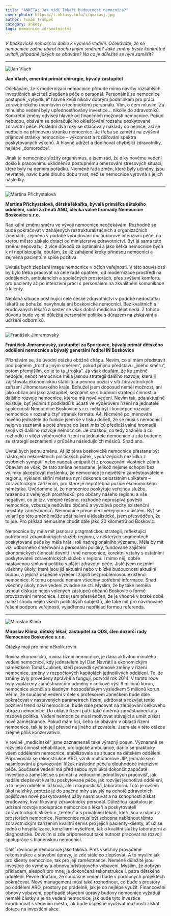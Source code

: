 ```yaml
---
title: "ANKETA: Jak vidí lékaři budoucnost nemocnice?"
cover-photo: https://i.ohlasy.info/i/qvziusj.jpg
author: Tomáš Trumpeš
category: ankety
tags: nemocnice zdravotnictví
---
```


*V boskovické nemocnici došlo k výměně vedení. Očekáváte, že se nemocnice začne ubírat trochu jiným směrem? Jaké změny byste konkrétně uvítali, případně jakých se obáváte? Na co je důležité se nyní zaměřit?*

---

<img src="https://i.ohlasy.info/i/ekp9x2h.jpg" class="profile-picture" alt="Jan Vlach">

**Jan Vlach, emeritní primář chirurgie, bývalý zastupitel**

Očekávám, že k modernizaci nemocnice přibude mimo návrhy rozsáhlých investičních akcí též zlepšená péče o personál. Personálně se nemocnice postupně „vybydluje“ hlavně kvůli nikoliv dobrým podmínkám pro práci zdravotnického (nemluvím o technickém) personálu. Vím, o čem mluvím. Za minulého vedení byly upřednostňovány investice… nikoliv do zdravotníků. Konkrétní změny odvisejí hlavně od finančních možností nemocnice. Pokud nebudou, obávám se pokračujícího oklešťování rozsahu poskytované zdravotní péče. Poslední dva roky se stlačovaly náklady co nejvíce, asi se nedbalo na příjmovou stránku nemocnice. Je třeba se zaměřit na zvýšení příjmové stránky nemocnice – výkonnost a rozšiřování spektra poskytovaných výkonů. A hlavně udržet a doplňovat chybějící zdravotníky, nejlépe „domorodce“.

Jinak je nemocnice složitý organismus, a jsem rád, že díky novému vedení došlo k pracovnímu uklidnění a postupnému omezování stresových situací, které byly na denním pořádku. Nicméně řada změn, které byly učiněny, jsou nevratné, navíc bude dlouho dobu trvat, než se nemocnice vyrovná s jejich následky.

---

<img src="https://i.ohlasy.info/i/hezbkq2.jpg" class="profile-picture" alt="Martina Přichystalová">

**Martina Přichystalová, dětská lékařka, bývalá primářka dětského oddělení, radní za hnutí ANO, členka valné hromady Nemocnice Boskovice s.r.o.**

Radikální změnu směru ve vývoji nemocnice neočekávám. Rozhodně se bude pokračovat v zahájených restrukturalizačních a organizačních změnách, zejména v podobě vybudování multioborové intenzivní péče, na kterou město získalo dotaci od ministerstva zdravotnictví. Byť já sama tuto změnu nepovažuji z více důvodů za optimální a jako šéfka nemocnice bych k ní nepřistoupila, doufám, že již zahájené kroky přinesou nemocnici a zejména pacientům spíše pozitiva.

Uvítala bych zlepšení image nemocnice v očích veřejnosti. V této souvislosti by bylo třeba pracovat na celé řadě opatření, od modernizace prostředí na odděleních, ambulancích a společných prostorách, přes zvýšení komfortu pro pacienty až po intenzivní práci s personálem na zkvalitnění komunikace s klienty.

Neblahá situace postihující celé české zdravotnictví v podobě nedostatku lékařů se bohužel nevyhnula ani boskovické nemocnici. Bez kvalitních a erudovaných lékařů a sester se však dobrá medicína dělat nedá. Z tohoto důvodu bude velmi důležitá personální politika s důrazem na získávání a udržení odborníků.

---

<img src="https://i.ohlasy.info/i/jrb7aet.png" class="profile-picture" alt="František Jimramovský">

**František Jimramovský, zastupitel za Sportovce, bývalý primář dětského oddělení nemocnice a bývalý generální ředitel IN Boskovice**

Přiznávám se, že úvodní otázku obtížně chápu. Nevím, co si mám představit pod pojmem „trochu jiným směrem“, pokud přijmu představu „jiného směru“, potom přemýšlím, co je to ta „troška“. Já však doufám, že ke změně nedojde, neboť nemocnice měla jasnou strategii dalšího rozvoje, která jí zajišťovala ekonomickou stabilitu a pevnou pozici v síti zdravotnických zařízení Jihomoravského kraje. Bohužel jsem doposud neměl možnost, ani jako občan ani jako zastupitel, seznámit se s budoucí strategií činnosti a dalšího rozvoje nemocnice, kterou má nové vedení. Nevím tak, zda aktuálně existuje, byť jedním z podkladů k účasti ve výběrovém řízení na jednatele společnosti Nemocnice Boskovice s.r.o. měla být i koncepce rozvoje nemocnice v rozsahu čtyř stránek formátu A4. Nicméně po jmenování nového jednatele do funkce jsem se v tisku dočetl, že se musí s nemocnicí nejprve seznámit a poté zhruba do šesti měsíců předloží valné hromadě svoji vizi dalšího rozvoje nemocnice. Je otázkou, co tedy zaznělo a co rozhodlo o vítězi výběrového řízení na jednatele nemocnice a zda budeme se strategií seznámeni v průběhu následujících měsíců. Snad ano. 

Uvítal bych jednu změnu. Ať již téma boskovické nemocnice přestane být nástrojem nekorektních politických půtek, vycházejících nezřídka z osobních sympatií nebo naopak antipatií či z prosazování vlastních zájmů. Obavám se však, že tato změna nenastane, jelikož nejsme schopni bez výjimky akceptovat myšlenku, že nemocnice je největším zaměstnavatelem regionu, výkladní skříní města a nyní dokonce celostátním unikátem – zdravotnickým zařízením, pro které je nepotřebná pozice ekonomického náměstka. Uvědomme si, že nemocnice poskytuje veřejnou službu, hrazenou z veřejných prostředků, pro občany našeho regionu a vše negativní, co je tzv. veřejně řešeno, rozhodně neprospívá pověsti nemocnice, vzbuzuje nedůvěru občanů a vyvolává pocity existenční nejistoty zaměstnanců. Nemocnice přece není veřejným kolbištěm. Byť se volání po této změně může zdát naivní a idealistické, jsem přesvědčen, že to jde. Pro příklad nemusíme chodit dále jako 20 kilometrů od Boskovic.

Nemocnice by měla mít jasnou a pragmatickou strategii, reflektující potřebnost zdravotnických služeb regionu, v některých segmentech poskytované péče by měla hrát i roli nadregionálního významu. Měla by mít vizi odborného směřování a personální politiky, fundované zajištění ekonomických činností dovnitř i vně nemocnice, korektní vztahy s ostatními poskytovateli zdravotnických služeb v regionu i mimo něj, dobře nastavenou smluvní politiku s plátci zdravotní péče. Jistě jsem nezmínil všechny úkoly, které jsou již aktuální nebo v blízké budoucnosti aktuální budou, a jejichž úspěšné vyřešení zajistí bezproblémovou existenci nemocnice. K tomu opravdu nemám všechny potřebné informace. Snad všechny úkoly nové vedení zvládne se ctí. Myslím, že by také neměla usnout diskuze nejen volených zástupců občanů Boskovic o formě provozování nemocnice. I zde jsem přesvědčen, že je vhodné v brzké době nalézt shodu nejen všech politických subjektů, ale také mít pro navrhované řešení podporu veřejnosti, vyjádřenou například formou referenda.

---

<img src="https://i.ohlasy.info/i/zlksiiu.jpg" class="profile-picture" alt="Miroslav Klíma">

**Miroslav Klíma, dětský lékař, zastupitel za ODS, člen dozorčí rady Nemocnice Boskovice s.r.o.**

Otázky mají pro mne několik rovin.

Rovina ekonomická, rovina řízení nemocnice, je dána aktivitou minulého vedení nemocnice, kdy jednatelem byl Dan Navrátil a ekonomickým náměstkem Tomáš Julínek, kteří provedli systémové změny v řízení nemocnice, změny v rozpočtových kapitolách jednotlivých oddělení. To, že změny byly provedeny správně a fungují, potvrdil rok 2014. V tomto roce byly vypláceny zaměstnancům odměny v celkové výši 9 milionů korun, nemocnice skončila s kladným hospodářským výsledkem 5 milionů korun. Věřím, že současné vedení v čele s profesorem Janečkem bude dále pokračovat v nastavených parametrech řízení, udržovat a rozvíjet tento pozitivní trend naší nemocnice, bude dále pracovat na zlepšování celkového obrazu nemocnice. Do oblasti řízení patří také úměrná zaměstnanecká a mzdová politika. Vedení nemocnice musí motivovat stávající a umět získat nové zaměstnance. Pokud mám říci, čeho se obávám v oblasti řízení nemocnice, tak je to její převod na jiného zřizovatele. Jsem ale v této otázce zřejmě příliš konzervativní.  

V rovině „medicínské“ jsme zaznamenali také výrazný posun. Významně se rozvíjela činnost rehabilitace, urologické ambulance, dařilo se prakticky všem oddělením nemocnice, stabilizovala se situace na dětském oddělení. Připravovala se rekonstrukce ARO, vznik multioborové JIP, jednalo se o nasmlouvání a provozování lůžek následné péče a dlouhodobé intenzivní péče. Současné vedení má před sebou nyní úkol dokončit započaté investice a zamýšlet se s primáři a vedoucími jednotlivých pracovišť, jak nadále zlepšovat kvalitu poskytované péče, jak rozvíjet jednotlivá oddělení, a to nejen oddělení lůžková, ale i diagnostická, laboratorní. Toto je ovšem úkol nelehký, protože je do značné míry závislý na ochotě zdravotních pojišťoven nově poskytované služby nasmlouvat a na schopnosti získat erudovaný, kvalifikovaný zdravotnický personál. Důležitou kapitolou je udržení rozvoje spolupráce nemocnice s lékaři a poskytovateli zdravotnických služeb v „terénu“ a s privátními lékaři, kteří jsou v nájmu v prostorách nemocnice. Nemocnice musí být schopna nabídnout těmto zdravotnickým zařízením kvalitní servis pro jejich pacienty-klienty, ať už se jedná o hospitalizace, konziliární vyšetření, tak o kvalitní služby laboratorní a diagnostické. Dovolím si zde připomenout také nutnost pracovat na rozvoji spolupráce s blanenskou nemocnicí.

Další rovinou je nemocnice jako taková. Přes všechny prováděné rekonstrukce a stavební úpravy, je zde stále co zlepšovat. A to myslím jak pro klienty nemocnice, tak pro její zaměstnance. Neméně důležité jsou investice do výměny a obnovu přístrojového vybavení. Myslím, že dobrým příkladem, alespoň pro mne, je dokončená rekonstrukce I. patra dětského oddělení. Pevně doufám, že současné vedení bude v podobných projektech pokračovat. Nový management musí také rozhodnout, co bude s prostory po oddělení ARO, prostory po prádelně, jak je co nejlépe využít. Financování obnovy vybavení, popřípadě stavební úpravy budovy nemocnice vyžadují nemalé částky a je na vedení nemocnice, jak bude tyto investice koordinovat s vedením města, jak bude úspěšně využívat možnosti získat dotace na investiční akce.
